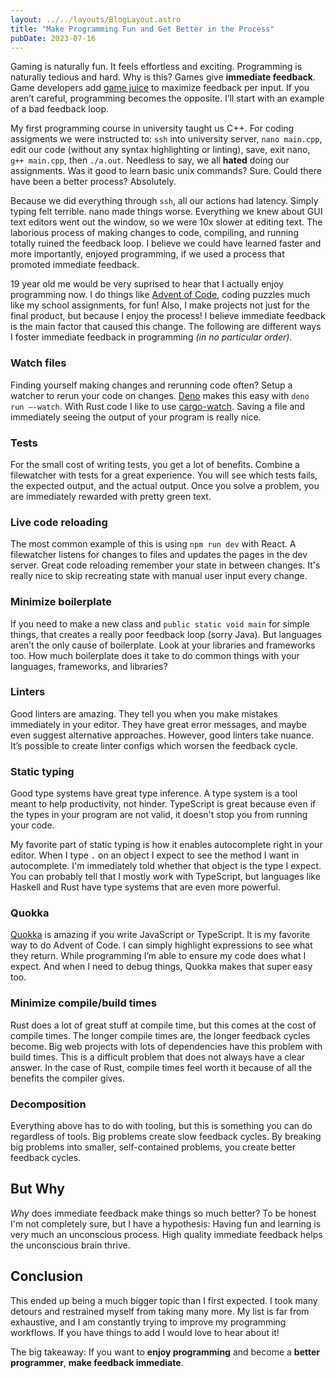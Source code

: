 ```yaml
---
layout: ../../layouts/BlogLayout.astro
title: "Make Programming Fun and Get Better in the Process"
pubDate: 2023-07-16
---
```


Gaming is naturally fun. It feels effortless and exciting. Programming is naturally tedious and hard. Why is this? Games give **immediate feedback**. Game developers add [game juice](https://garden.bradwoods.io/notes/design/juice) to maximize feedback per input. If you aren’t careful, programming becomes the opposite. I’ll start with an example of a bad feedback loop.

My first programming course in university taught us C++. For coding assigments we were instructed to: `ssh` into university server, `nano main.cpp`, edit our code (without any syntax highlighting or linting), save, exit nano, `g++ main.cpp`, then `./a.out`. Needless to say, we all **hated** doing our assignments. Was it good to learn basic unix commands? Sure. Could there have been a better process? Absolutely.

Because we did everything through `ssh`, all our actions had latency. Simply typing felt terrible. nano made things worse. Everything we knew about GUI text editors went out the window, so we were 10x slower at editing text. The laborious process of making changes to code, compiling, and running totally ruined the feedback loop. I believe we could have learned faster and more importantly, enjoyed programming, if we used a process that promoted immediate feedback.

19 year old me would be very suprised to hear that I actually enjoy programming now. I do things like [Advent of Code](https://adventofcode.com/), coding puzzles much like my school assignments, for fun! Also, I make projects not just for the final product, but because I enjoy the process! I believe immediate feedback is the main factor that caused this change. The following are different ways I foster immediate feedback in programming *(in no particular order)*.

### Watch files

Finding yourself making changes and rerunning code often? Setup a watcher to rerun your code on changes. [Deno](https://deno.land/) makes this easy with `deno run —-watch`. With Rust code I like to use [cargo-watch](https://github.com/watchexec/cargo-watch). Saving a file and immediately seeing the output of your program is really nice.

### Tests

For the small cost of writing tests, you get a lot of benefits. Combine a filewatcher with tests for a great experience. You will see which tests fails, the expected output, and the actual output. Once you solve a problem, you are immediately rewarded with pretty green text.

### Live code reloading

The most common example of this is using `npm run dev` with React. A filewatcher listens for changes to files and updates the pages in the dev server. Great code reloading remember your state in between changes. It's really nice to skip recreating state with manual user input every change.

### Minimize boilerplate

If you need to make a new class and `public static void main` for simple things, that creates a really poor feedback loop (sorry Java). But languages aren’t the only cause of boilerplate. Look at your libraries and frameworks too. How much boilerplate does it take to do common things with your languages, frameworks, and libraries?

### Linters

Good linters are amazing. They tell you when you make mistakes immediately in your editor. They have great error messages, and maybe even suggest alternative approaches. However, good linters take nuance. It’s possible to create linter configs which worsen the feedback cycle. 

### Static typing

Good type systems have great type inference. A type system is a tool meant to help productivity, not hinder. TypeScript is great because even if the types in your program are not valid, it doesn't stop you from running your code.

My favorite part of static typing is how it enables autocomplete right in your editor. When I type `.` on an object I expect to see the method I want in autocomplete. I'm immediately told whether that object is the type I expect. You can probably tell that I mostly work with TypeScript, but languages like Haskell and Rust have type systems that are even more powerful.

### Quokka

[Quokka](https://quokkajs.com/) is amazing if you write JavaScript or TypeScript. It is my favorite way to do Advent of Code. I can simply highlight expressions to see what they return. While programming I’m able to ensure my code does what I expect. And when I need to debug things, Quokka makes that super easy too.

### Minimize compile/build times

Rust does a lot of great stuff at compile time, but this comes at the cost of compile times. The longer compile times are, the longer feedback cycles become. Big web projects with lots of dependencies have this problem with build times. This is a difficult problem that does not always have a clear answer. In the case of Rust, compile times feel worth it because of all the benefits the compiler gives.

### Decomposition

Everything above has to do with tooling, but this is something you can do regardless of tools. Big problems create slow feedback cycles. By breaking big problems into smaller, self-contained problems, you create better feedback cycles.

## But Why

*Why* does immediate feedback make things so much better? To be honest I'm not completely sure, but I have a hypothesis: Having fun and learning is very much an unconscious process. High quality immediate feedback helps the unconscious brain thrive.

## Conclusion

This ended up being a much bigger topic than I first expected. I took many detours and restrained myself from taking many more. My list is far from exhaustive, and I am constantly trying to improve my programming workflows. If you have things to add I would love to hear about it!

The big takeaway: If you want to **enjoy programming** and become a **better programmer**, **make feedback immediate**.
